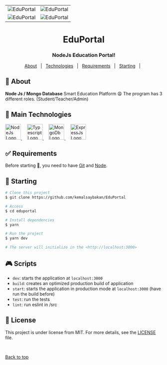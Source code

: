 <div align="center" id="top">
  <table>
    <tr>
      <td><img src="https://iili.io/HJaidFt.png" witdh="250" alt="EduPortal" /></td>
      <td><img src="https://iili.io/HJai3Sn.png" witdh="250" alt="EduPortal" /></td>
    </tr>
      <td><img src="https://iili.io/HJaP6MB.png" witdh="250" alt="EduPortal" /></td>
      <td><img src="https://iili.io/HJaPvyb.png" witdh="250" alt="EduPortal" /></td>
    <tr>
    </tr>
  </table>
</div>

<div align="center">
  <h1>EduPortal</h1>
  <h3>NodeJs Education Portal!</h3>
</div>

<p align="center">
  <a href="#dart-about">About</a> &#xa0; | &#xa0;
  <a href="#rocket-main-technologies">Technologies</a> &#xa0; | &#xa0;
  <a href="#white_check_mark-requirements">Requirements</a> &#xa0; | &#xa0;
  <a href="#checkered_flag-starting">Starting</a> &#xa0; | &#xa0;
</p>

## :dart: About ##

**Node Js / Mongo Database** Smart Education Platform 😩 
The program has 3 different roles. (Student/Teacher/Admin)

## :rocket: Main Technologies ##

<a href="https://nodejs.org/">
  <img width="50" title="NodeJs" alt="NodeJs Logo" src="https://cdn-fmggo.nitrocdn.com/UtCbpAsVYUWjzVfYMQKsNFWWCHmLqugI/assets/static/optimized/rev-c3d2eca/wp-content/uploads/nodejs.png">
</a> &#xa0; &#xa0;

<a href="https://www.typescriptlang.org">
  <img width="50" title="Typescript" alt="Typescript Logo" src="https://raw.githubusercontent.com/maurodesouza/maurodesouza/master/assets/typescript-logo.svg">
</a> &#xa0; &#xa0;

<a href="https://www.mongodb.com/home">
  <img width="50" title="Styled Components" alt="MongoDb Logo" src="https://www.mimastech.com/wp-content/uploads/2017/02/mongodb-logo.png">
</a> &#xa0; &#xa0;

<a href="http://expressjs.com/">
  <img width="50" title="Prettier" alt="ExpressJs Logo" src="https://d2m06gn7cjwia2.cloudfront.net/express.png">
</a>

###

## :white_check_mark: Requirements ##

Before starting :checkered_flag:, you need to have [Git](https://git-scm.com) and [Node](https://nodejs.org/en/).

## :checkered_flag: Starting ##

```bash
# Clone this project
$ git clone https://github.com/kemalsaybakan/EduPortal

# Access
$ cd eduportal

# Install dependencies
$ yarn

# Run the project
$ yarn dev

# The server will initialize in the <http://localhost:3000>
```

## :video_game: Scripts

- `dev`: starts the application at `localhost:3000`
- `build`: creates an optimized production build of application
- `start`: starts the application in production mode at `localhost:3000` (have run the build before)
- `test`: run the tests
- `lint`: run eslint in /src

## :memo: License ##

This project is under license from MIT. For more details, see the [LICENSE](LICENSE.md) file.

&#xa0;

<a href="#top">Back to top</a>

